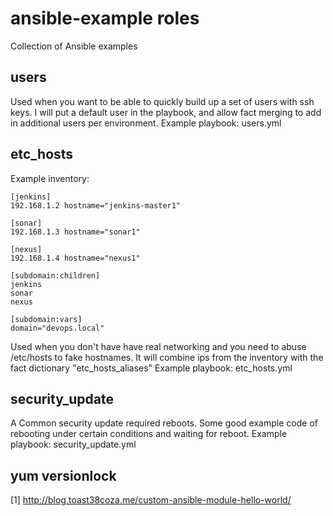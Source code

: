 # ansible-example roles
Collection of Ansible examples
## users
Used when you want to be able to quickly build up a set of users with ssh keys. I will put a default user in the playbook, and allow fact merging to add in additional users per environment.
Example playbook: users.yml
## etc_hosts
Example inventory:
```
[jenkins]
192.168.1.2 hostname="jenkins-master1"

[sonar]
192.168.1.3 hostname="sonar1"

[nexus]
192.168.1.4 hostname="nexus1"

[subdomain:children]
jenkins
sonar
nexus

[subdomain:vars]
domain="devops.local"
```

Used when you don't have have real networking and you need to abuse /etc/hosts to fake hostnames. It will combine ips from the inventory with the fact dictionary "etc_hosts_aliases"
Example playbook: etc_hosts.yml

## security_update

A Common security update required reboots. Some good example code of rebooting under certain conditions and waiting for reboot.
Example playbook: security_update.yml

## yum versionlock

[1] http://blog.toast38coza.me/custom-ansible-module-hello-world/
